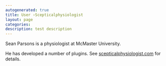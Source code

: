 ```yaml
---
autogenerated: true
title: User ›Scepticalphysiologist
layout: page
categories: 
description: test description
---
```


Sean Parsons is a physiologist at McMaster University.

He has developed a number of plugins. See [scepticalphysiologist.com](http://scepticalphysiologist.com/code/code.html) for details.
